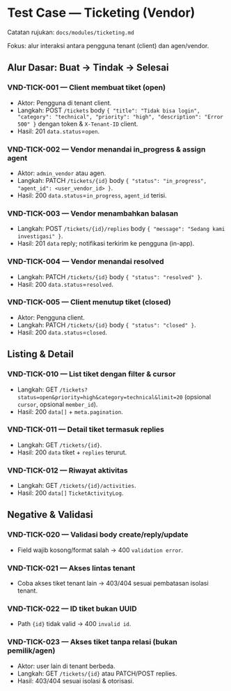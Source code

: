 # Test Case — Ticketing (Vendor)

Catatan rujukan: `docs/modules/ticketing.md`

Fokus: alur interaksi antara pengguna tenant (client) dan agen/vendor.

## Alur Dasar: Buat → Tindak → Selesai

### VND-TICK-001 — Client membuat tiket (open)
- Aktor: Pengguna di tenant client.
- Langkah: POST `/tickets` body `{ "title": "Tidak bisa login", "category": "technical", "priority": "high", "description": "Error 500" }` dengan token & `X-Tenant-ID` client.
- Hasil: 201 `data.status`=`open`.

### VND-TICK-002 — Vendor menandai in_progress & assign agent
- Aktor: `admin_vendor` atau agen.
- Langkah: PATCH `/tickets/{id}` body `{ "status": "in_progress", "agent_id": <user_vendor_id> }`.
- Hasil: 200 `data.status`=`in_progress`, `agent_id` terisi.

### VND-TICK-003 — Vendor menambahkan balasan
- Langkah: POST `/tickets/{id}/replies` body `{ "message": "Sedang kami investigasi" }`.
- Hasil: 201 `data` reply; notifikasi terkirim ke pengguna (in-app).

### VND-TICK-004 — Vendor menandai resolved
- Langkah: PATCH `/tickets/{id}` body `{ "status": "resolved" }`.
- Hasil: 200 `data.status`=`resolved`.

### VND-TICK-005 — Client menutup tiket (closed)
- Aktor: Pengguna client.
- Langkah: PATCH `/tickets/{id}` body `{ "status": "closed" }`.
- Hasil: 200 `data.status`=`closed`.

## Listing & Detail

### VND-TICK-010 — List tiket dengan filter & cursor
- Langkah: GET `/tickets?status=open&priority=high&category=technical&limit=20` (opsional `cursor`, opsional `member_id`).
- Hasil: 200 `data[]` + `meta.pagination`.

### VND-TICK-011 — Detail tiket termasuk replies
- Langkah: GET `/tickets/{id}`.
- Hasil: 200 `data` tiket + `replies` terurut.

### VND-TICK-012 — Riwayat aktivitas
- Langkah: GET `/tickets/{id}/activities`.
- Hasil: 200 `data[]` `TicketActivityLog`.

## Negative & Validasi

### VND-TICK-020 — Validasi body create/reply/update
- Field wajib kosong/format salah → 400 `validation error`.

### VND-TICK-021 — Akses lintas tenant
- Coba akses tiket tenant lain → 403/404 sesuai pembatasan isolasi tenant.

### VND-TICK-022 — ID tiket bukan UUID
- Path `{id}` tidak valid → 400 `invalid id`.

### VND-TICK-023 — Akses tiket tanpa relasi (bukan pemilik/agen)
- Aktor: user lain di tenant berbeda.
- Langkah: GET `/tickets/{id}` atau PATCH/POST replies.
- Hasil: 403/404 sesuai isolasi & otorisasi.
